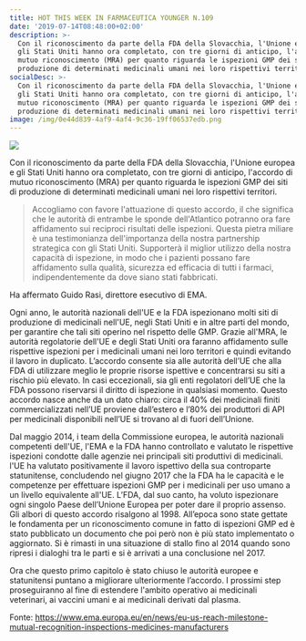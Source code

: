 ```yaml
---
title: HOT THIS WEEK IN FARMACEUTICA YOUNGER N.109
date: '2019-07-14T08:48:00+02:00'
description: >-
  Con il riconoscimento da parte della FDA della Slovacchia, l'Unione europea e
  gli Stati Uniti hanno ora completato, con tre giorni di anticipo, l'accordo di
  mutuo riconoscimento (MRA) per quanto riguarda le ispezioni GMP dei siti di
  produzione di determinati medicinali umani nei loro rispettivi territori.
socialDesc: >-
  Con il riconoscimento da parte della FDA della Slovacchia, l'Unione europea e
  gli Stati Uniti hanno ora completato, con tre giorni di anticipo, l'accordo di
  mutuo riconoscimento (MRA) per quanto riguarda le ispezioni GMP dei siti di
  produzione di determinati medicinali umani nei loro rispettivi territori.
image: /img/0e44d839-4af9-4af4-9c36-19ff06537edb.png
---
```

![](/img/0e44d839-4af9-4af4-9c36-19ff06537edb.png)

Con il riconoscimento da parte della FDA della Slovacchia, l'Unione europea e gli Stati Uniti hanno ora completato, con tre giorni di anticipo, l'accordo di mutuo riconoscimento (MRA) per quanto riguarda le ispezioni GMP dei siti di produzione di determinati medicinali umani nei loro rispettivi territori.

> Accogliamo con favore l'attuazione di questo accordo, il che significa che le autorità di entrambe le sponde dell'Atlantico potranno ora fare affidamento sui reciproci risultati delle ispezioni. Questa pietra miliare è una testimonianza dell'importanza della nostra partnership strategica con gli Stati Uniti. Supporterà il miglior utilizzo della nostra capacità di ispezione, in modo che i pazienti possano fare affidamento sulla qualità, sicurezza ed efficacia di tutti i farmaci, indipendentemente da dove siano stati fabbricati.

Ha affermato Guido Rasi, direttore esecutivo di EMA.

Ogni anno, le autorità nazionali dell'UE e la FDA ispezionano molti siti di produzione di medicinali nell'UE, negli Stati Uniti e in altre parti del mondo, per garantire che tali siti operino nel rispetto delle GMP. Grazie  all'MRA, le autorità regolatorie dell'UE e degli Stati Uniti ora faranno affidamento sulle rispettive ispezioni per i medicinali umani nei loro territori e quindi evitando il lavoro in duplicato. L’accordo consente sia alle autorità dell’UE che alla FDA di utilizzare meglio le proprie risorse ispettive e concentrarsi su siti a rischio più elevato. In casi eccezionali, sia gli enti regolatori dell’UE che la FDA possono riservarsi il diritto di ispezione in qualsiasi momento. Questo accordo nasce anche da un dato chiaro: circa il 40% dei medicinali finiti commercializzati nell’UE proviene dall’estero e l’80% dei produttori di API per medicinali disponibili nell’UE si trovano al di fuori dell’Unione.

Dal maggio 2014, i team della Commissione europea, le autorità nazionali competenti dell'UE, l'EMA e la FDA hanno controllato e valutato le rispettive ispezioni condotte dalle agenzie nei principali siti produttivi di medicinali. l'UE ha valutato positivamente il lavoro ispettivo della sua controparte statunitense, concludendo nel giugno 2017 che la FDA ha le capacità e le competenze per effettuare ispezioni GMP per i medicinali per uso umano a un livello equivalente all'UE. L’FDA, dal suo canto, ha voluto ispezionare ogni singolo Paese dell’Unione Europea per poter dare il proprio assenso. Gli albori di questo accordo risalgono al 1998. All’epoca sono state gettate le fondamenta per un riconoscimento comune in fatto di ispezioni GMP ed è stato pubblicato un documento che poi però non è più stato implementato o aggiornato. Si è rimasti in una situazione di stallo fino al 2014 quando sono ripresi i dialoghi tra le parti e si è arrivati a una conclusione nel 2017.

Ora che questo primo capitolo è stato chiuso le autorità europee e statunitensi puntano a migliorare ulteriormente l’accordo. I prossimi step proseguiranno al fine di estendere l'ambito operativo ai medicinali veterinari, ai vaccini umani e ai medicinali derivati ​​dal plasma.

Fonte: https://www.ema.europa.eu/en/news/eu-us-reach-milestone-mutual-recognition-inspections-medicines-manufacturers
